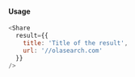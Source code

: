 #### Usage

```js
<Share
  result={{
    title: 'Title of the result',
    url: '//olasearch.com'
  }}
/>
```
